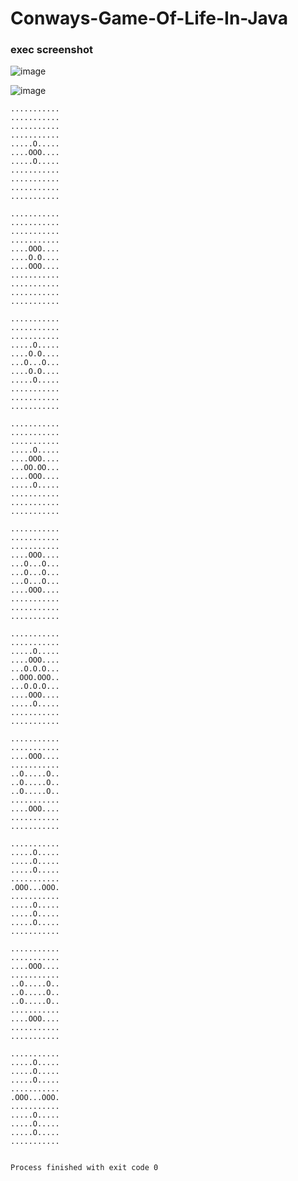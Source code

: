 # Conways-Game-Of-Life-In-Java

### exec screenshot

![image](https://user-images.githubusercontent.com/26834957/137809173-dc4ee159-de14-48ad-aa9b-de384c3fbabe.png)

![image](https://user-images.githubusercontent.com/26834957/137809211-b724ac6f-d10b-49be-8cab-7a3bd9a97203.png)

```
...........
...........
...........
...........
.....O.....
....OOO....
.....O.....
...........
...........
...........
...........

...........
...........
...........
...........
....OOO....
....O.O....
....OOO....
...........
...........
...........
...........

...........
...........
...........
.....O.....
....O.O....
...O...O...
....O.O....
.....O.....
...........
...........
...........

...........
...........
...........
.....O.....
....OOO....
...OO.OO...
....OOO....
.....O.....
...........
...........
...........

...........
...........
...........
....OOO....
...O...O...
...O...O...
...O...O...
....OOO....
...........
...........
...........

...........
...........
.....O.....
....OOO....
...O.O.O...
..OOO.OOO..
...O.O.O...
....OOO....
.....O.....
...........
...........

...........
...........
....OOO....
...........
..O.....O..
..O.....O..
..O.....O..
...........
....OOO....
...........
...........

...........
.....O.....
.....O.....
.....O.....
...........
.OOO...OOO.
...........
.....O.....
.....O.....
.....O.....
...........

...........
...........
....OOO....
...........
..O.....O..
..O.....O..
..O.....O..
...........
....OOO....
...........
...........

...........
.....O.....
.....O.....
.....O.....
...........
.OOO...OOO.
...........
.....O.....
.....O.....
.....O.....
...........


Process finished with exit code 0
```

